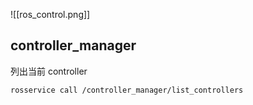 ![[ros_control.png]]

## controller_manager

列出当前 controller

	rosservice call /controller_manager/list_controllers
	